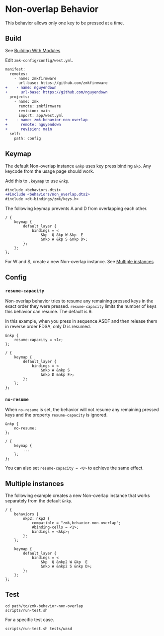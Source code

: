 # Non-overlap Behavior

This behavior allows only one key to be pressed at a time.

## Build

See [Building With Modules](https://zmk.dev/docs/features/modules#building-with-modules).

Edit `zmk-config/config/west.yml`.

```diff
manifest:
  remotes:
    - name: zmkfirmware
      url-base: https://github.com/zmkfirmware
+    - name: nguyendown
+      url-base: https://github.com/nguyendown
  projects:
    - name: zmk
      remote: zmkfirmware
      revision: main
      import: app/west.yml
+    - name: zmk-behavior-non-overlap
+      remote: nguyendown
+      revision: main
  self:
    path: config
```

## Keymap

The default Non-overlap instance `&nkp` uses key press binding `&kp`.
Any keycode from the usage page should work.

Add this to `.keymap` to use `&nkp`.

```diff
#include <behaviors.dtsi>
+#include <behaviors/non_overlap.dtsi>
#include <dt-bindings/zmk/keys.h>
```

The following keymap prevents A and D from overlapping each other.

```dts
/ {
    keymap {
        default_layer {
            bindings = <
                &kp  Q &kp W &kp  E
                &nkp A &kp S &nkp D>;
        };
    };
};
```

For W and S, create a new Non-overlap instance.
See [Multiple instances](#multiple-instances)

## Config

### `resume-capacity`

Non-overlap behavior tries to resume any remaining pressed keys
in the exact order they were pressed.
`resume-capacity` limits the number of keys this behavior can resume.
The default is 9.

In this example, when you press in sequence ASDF and then release them in reverse order FDSA,
only D is resumed.

```dts
&nkp {
    resume-capacity = <1>;
};

/ {
    keymap {
        default_layer {
            bindings = <
                &nkp A &nkp S
                &nkp D &nkp F>;
        };
    };
};
```

### `no-resume`

When `no-resume` is set, the behavior will not resume any remaining pressed keys
and the property `resume-capacity` is ignored.

```dts
&nkp {
    no-resume;
};

/ {
    keymap {
        ...
    };
};
```

You can also set `resume-capacity = <0>` to achieve the same effect.

## Multiple instances

The following example creates a new Non-overlap instance that works separately from the default `&nkp`.

```dts
/ {
    behaviors {
        nkp2: nkp2 {
            compatible = "zmk,behavior-non-overlap";
            #binding-cells = <1>;
            bindings = <&kp>;
        };
    };

    keymap {
        default_layer {
            bindings = <
                &kp  Q &nkp2 W &kp  E
                &nkp A &nkp2 S &nkp D>;
        };
    };
};
```

## Test

```shell
cd path/to/zmk-behavior-non-overlap
scripts/run-test.sh
```

For a specific test case.

```shell
scripts/run-test.sh tests/wasd
```
